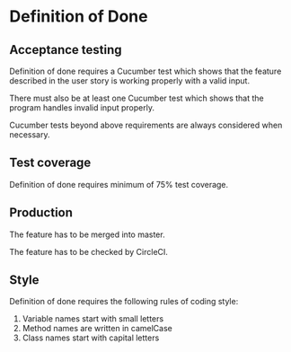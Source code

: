 # Definition of Done

## Acceptance testing

Definition of done requires a Cucumber test which shows that the
feature described in the user story is working properly with a valid input.

There must also be at least one Cucumber test which shows that
the program handles invalid input properly.

Cucumber tests beyond above requirements are always considered when necessary.

## Test coverage

Definition of done requires minimum of 75% test coverage.

## Production

The feature has to be merged into master.

The feature has to be checked by CircleCI.

## Style

Definition of done requires the following rules of coding style:

1. Variable names start with small letters
2. Method names are written in camelCase
3. Class names start with capital letters
